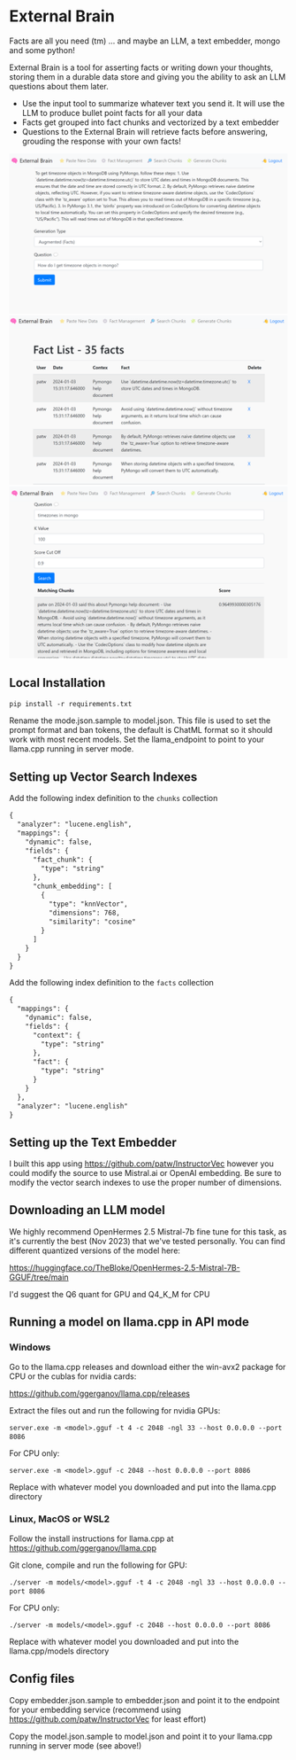 # External Brain

Facts are all you need (tm) ... and maybe an LLM, a text embedder, mongo and some python!

External Brain is a tool for asserting facts or writing down your thoughts, storing them in a durable data store and giving you the ability to ask an LLM questions about them later.

* Use the input tool to summarize whatever text you send it.  It will use the LLM to produce bullet point facts for all your data
* Facts get grouped into fact chunks and vectorized by a text embedder
* Questions to the External Brain will retrieve facts before answering, grouding the response with your own facts!

![ExternalBrain UI Screenshot](images/question.png)
![ExternalBrain Facts](images/facts.png)
![ExternalBrain Search](images/search.png)

## Local Installation

```
pip install -r requirements.txt
```

Rename the mode.json.sample to model.json.  This file is used to set the prompt format and ban tokens, the default is ChatML format so it should work with most recent models.  Set the llama_endpoint to point to your llama.cpp running in server mode.

## Setting up Vector Search Indexes

Add the following index definition to the ```chunks``` collection

```
{
  "analyzer": "lucene.english",
  "mappings": {
    "dynamic": false,
    "fields": {
      "fact_chunk": {
        "type": "string"
      },
      "chunk_embedding": [
        {
          "type": "knnVector",
          "dimensions": 768,
          "similarity": "cosine"
        }      
      ]    
    } 
  }
}
```

Add the following index definition to the ```facts``` collection

```
{
  "mappings": {
    "dynamic": false,
    "fields": {
      "context": {
        "type": "string"
      },
      "fact": {
        "type": "string"
      }
    }
  },
  "analyzer": "lucene.english"
}
```

## Setting up the Text Embedder

I built this app using https://github.com/patw/InstructorVec however you could modify the source to use Mistral.ai or OpenAI embedding.  Be sure to modify the vector search indexes to use the proper number of dimensions.  

## Downloading an LLM model

We highly recommend OpenHermes 2.5 Mistral-7b fine tune for this task, as it's currently the best (Nov 2023) that
we've tested personally.  You can find different quantized versions of the model here:

https://huggingface.co/TheBloke/OpenHermes-2.5-Mistral-7B-GGUF/tree/main

I'd suggest the Q6 quant for GPU and Q4_K_M for CPU

## Running a model on llama.cpp in API mode

### Windows

Go to the llama.cpp releases and download either the win-avx2 package for CPU or the cublas for nvidia cards:

https://github.com/ggerganov/llama.cpp/releases

Extract the files out and run the following for nvidia GPUs:
```
server.exe -m <model>.gguf -t 4 -c 2048 -ngl 33 --host 0.0.0.0 --port 8086
```

For CPU only:
```
server.exe -m <model>.gguf -c 2048 --host 0.0.0.0 --port 8086
```

Replace <model> with whatever model you downloaded and put into the llama.cpp directory

### Linux, MacOS or WSL2
 
Follow the install instructions for llama.cpp at https://github.com/ggerganov/llama.cpp

Git clone, compile and run the following for GPU:
```
./server -m models/<model>.gguf -t 4 -c 2048 -ngl 33 --host 0.0.0.0 --port 8086
```

For CPU only:
```
./server -m models/<model>.gguf -c 2048 --host 0.0.0.0 --port 8086
```

Replace <model> with whatever model you downloaded and put into the llama.cpp/models directory

## Config files

Copy embedder.json.sample to embedder.json and point it to the endpoint for your embedding service (recommend using https://github.com/patw/InstructorVec for least effort)

Copy the model.json.sample to model.json and point it to your llama.cpp running in server mode (see above!)


